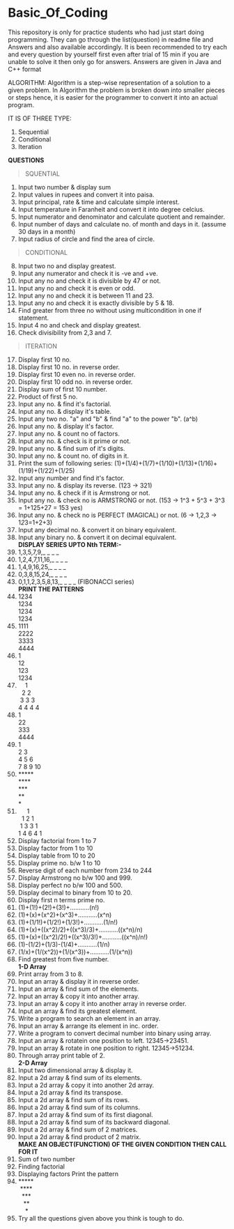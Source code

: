 # Basic_Of_Coding
This repository is only for practice students who had just start doing programming. They can go through the list(question) in readme file and Answers and also available accordingly. It is been recommended to try each and every question by yourself first even after trial of 15 min if you are unable to solve it then only go for answers.
Answers are given in Java and C++ format

ALGORITHM: Algorithm is a step-wise representation of a solution to a given problem. In Algorithm the problem is broken down into smaller pieces or steps hence, it is easier for the programmer to convert it into an actual program.

IT IS OF THREE TYPE:
1. Sequential
2. Conditional
3. Iteration

**QUESTIONS**</br>

> SQUENTIAL

1. Input two number & display sum
2. Input values in rupees and convert it into paisa.
3. Input principal, rate & time and calculate simple interest.
4. Input temperature in Faranheit and convert it into degree celcius.
5. Input numerator and denominator and calculate quotient and remainder.
6. Input number of days and calculate no. of month and days in it. (assume 30 days in a month)
7. Input radius of circle and find the area of circle.

> CONDITIONAL

8. Input two no and display greatest.
9. Input any numerator and check it is -ve and +ve.
10. Input any no and check it is divisible by 47 or not.
11. Input any no and check it is even or odd.
12. Input any no and check it is between 11 and 23.
13. Input any no and check it is exactly divisible by 5 & 18.
14. Find greater from three no without using multicondition in one if statement.
15. Input 4 no and check and display greatest.
16. Check divisibility from 2,3 and 7.

> ITERATION

17. Display first 10 no.
18. Display first 10 no. in reverse order.
19. Display first 10 even no. in reverse order.
20. Display first 10 odd no. in reverse order.
21. Display sum of first 10 number.
22. Product of first 5 no.
23. Input any no. & find it's factorial.
24. Input any no. &  display it's table.
25. Input any two no. "a" and "b" & find "a" to the power "b". (a^b)
26. Input any no. &  display it's factor.
27. Input any no. & count no of factors.
28. Input any no. & check is it prime or not.
29. Input any no. & find sum of it's digits.
30. Input any no. & count no. of digits in it.
31. Print the sum of following series: (1)+(1/4)+(1/7)+(1/10)+(1/13)+(1/16)+(1/19)+(1/22)+(1/25)
32. Input any number and find it's factor.
33. Input any no. & display its reverse. (123 -> 321)
34. Input any no. & check if it is Armstrong or not.
35. Input any no. & check no is ARMSTRONG or not.  (153 -> 1^3 + 5^3 + 3^3 = 1+125+27 = 153 yes)
36. Input any no. & check no is PERFECT (MAGICAL) or not.  (6 -> 1,2,3 -> 1*2*3=1+2+3)
37. Input any decimal no. & convert it on binary equivalent.
38. Input any binary no. & convert it on decimal equivalent.
 </BR>**DISPLAY SERIES UPTO Nth TERM:-**
39. 1,3,5,7,9,_ _ _ _
40. 1,2,4,7,11,16,_ _ _ _
41. 1,4,9,16,25,_ _ _ _
42. 0,3,8,15,24,_ _ _ _
43. 0,1,1,2,3,5,8,13,_ _ _ _ (FIBONACCI series)
</br>**PRINT THE PATTERNS**
44. 1234</br>1234</br>1234</br>1234
45. 1111</br>2222</br>3333</br>4444
46. 1</br>12</br>123</br>1234
47. &nbsp;&nbsp;&nbsp;&nbsp;1</br>&nbsp;&nbsp;2 2</br>&nbsp;3 3 3</br>4 4 4 4
48. 1</br>22</br>333</br>4444
49. 1</br>2 3</br>4 5 6</br>7 8 9 10
50. ***** </br> **** </br> *** </br> ** </br> *
51. &nbsp;&nbsp;&nbsp;&nbsp;&nbsp;1</br>&nbsp;&nbsp;1 2 1 </br>&nbsp;1 3 3 1</br>1 4 6 4 1
52. Display factorial from 1 to 7
53. Display factor from 1 to 10
54. Display table from 10 to 20
55. Display prime no. b/w 1 to 10
56. Reverse digit of each number from 234 to 244
57. Display Armstrong no b/w 100 and 999.
57. Display perfect no b/w 100 and 500.
58. Display decimal to binary from 10 to 20.
59. Display first n terms prime no.
60. (1)+(1!)+(2!)+(3!)+...........(n!)
61. (1)+(x)+(x^2)+(x^3)+...........(x^n)
62. (1)+(1/1!)+(1/2!)+(1/3!)+...........(1/n!)
63. (1)+(x)+((x^2)/2)+((x^3)/3)+...........((x^n)/n)
64. (1)+(x)+((x^2)/2!)+((x^3)/3!)+...........((x^n)/n!)
65. (1)-(1/2)+(1/3)-(1/4)+...........(1/n)
66. (1/x)+(1/(x^2))+(1/(x^3))+...........(1/(x^n))
67. Find greatest from five number.
</br>**1-D Array**
68. Print array from 3 to 8.
69. Input an array & display it in reverse order.
70. Input an array & find sum of the elements.
71. Input an array & copy it into another array.
72. Input an array & copy it into another array in reverse order.
73. Input an array & find its greatest element.
74. Write a program to search an element in an array.
75. Input an array & arrange its element in inc. order.
76. Write a program to convert decimal number into binary using array.
77. Input an array & rotatein one position to left. 12345->23451.
78. Input an array & rotate in one position to right. 12345->51234.
79. Through array print table of 2.
</br>**2-D Array**
80. Input two dimensional array & display it.
81. Input a 2d array & find sum of its elements.
82. Input a 2d array & copy it into another 2d array.
83. Input a 2d array & find its transpose.
84. Input a 2d array & find sum of its rows.
85. Input a 2d array & find sum of its columns.
86. Input a 2d array & find sum of its first diagonal.
87. Input a 2d array & find sum of its backward diagonal.
88. Input a 2d array & find sum of 2 matrices.
89. Input a 2d array & find product of 2 matrix.
</br>**MAKE AN OBJECT(FUNCTION) OF THE GIVEN CONDITION THEN CALL FOR IT**
90. Sum of two number
91. Finding factorial
92. Displaying factors
Print the pattern
93. ***** </br> &nbsp;**** </br> &nbsp;&nbsp;*** </br> &nbsp;&nbsp;&nbsp;** </br> &nbsp;&nbsp;&nbsp;&nbsp;*
94. Try all the questions given above you think is tough to do.

